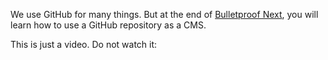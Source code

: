We use GitHub for many things. But at the end of [Bulletproof Next](https://getstarted.sh/bulletproof-next), you will learn how to use a GitHub repository as a CMS.

This is just a video. Do not watch it:

<Youtube videoId="ut0pk7GqV0Y" />
